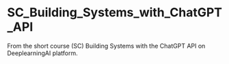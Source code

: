 # SC_Building_Systems_with_ChatGPT_API
From the short course (SC) Building Systems with the ChatGPT API on DeeplearningAI platform. 
